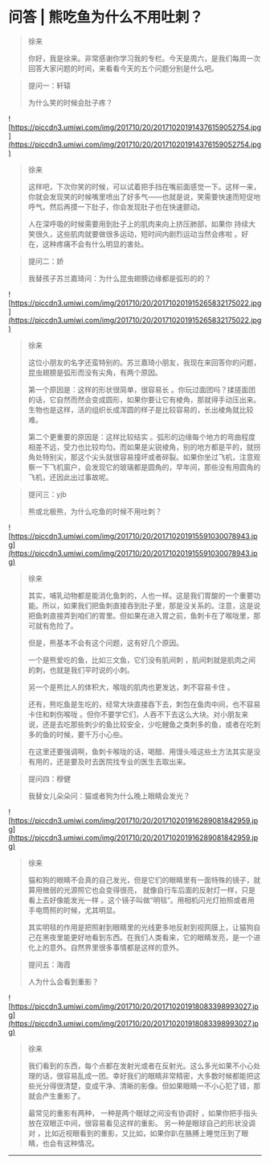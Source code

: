 # 问答 | 熊吃鱼为什么不用吐刺？

> 徐来
> 
> 你好，我是徐来。非常感谢你学习我的专栏。今天是周六，是我们每周一次回答大家问题的时间，来看看今天的五个问题分别是什么吧。

> 提问一：轩辕
> 
> 为什么笑的时候会肚子疼？

![https://piccdn3.umiwi.com/img/201710/20/201710201914376159052754.jpg](https://piccdn3.umiwi.com/img/201710/20/201710201914376159052754.jpg)

> 徐来
> 
> 这样吧，下次你笑的时候，可以试着把手挡在嘴前面感觉一下。这样一来，你就会发现笑的时候嘴里喷出了好多气——也就是说，笑需要快速而短促地呼气。然后再摸一下肚子，你会发现肚子也在快速颤动。
> 
> 人在深呼吸的时候需要用到肚子上的肌肉来向上挤压肺部，如果你 持续大笑很久，这些肌肉就要做很多运动，短时间内剧烈运动当然会疼啦 。好在，这种疼痛不会有什么明显的害处。

> 提问二：娇
> 
> 我替孩子苏兰嘉琦问：为什么昆虫翅膀边缘都是弧形的的？

![https://piccdn3.umiwi.com/img/201710/20/201710201915265832175022.jpg](https://piccdn3.umiwi.com/img/201710/20/201710201915265832175022.jpg)

> 徐来
> 
> 这位小朋友的名字还蛮特别的。苏兰嘉琦小朋友，我现在来回答你的问题，昆虫翅膀是弧形而没有尖角，有两个原因。
> 
> 第一个原因是：这样的形状很简单，很容易长 。你玩过面团吗？揉搓面团的话，它自然而然会变成圆形，如果你要让它有棱角，那就得手动压出来。生物也是这样，活的组织长成浑圆的样子是比较容易的，长出棱角就比较难。
> 
> 第二个更重要的原因是：这样比较结实 。弧形的边缘每个地方的弯曲程度相差不远，受力也比较均匀。而如果是尖锐棱角，别的地方都是平的，就拐角处特别尖，那这个尖头就很容易撞坏或者碎裂。如果你坐过飞机，注意观察一下飞机窗户，会发现它的玻璃都是圆角的，早年间，那些没有用圆角的飞机，还因此出过事故呢。

> 提问三：yjb
> 
> 熊或北极熊，为什么吃鱼的时候不用吐刺？

![https://piccdn3.umiwi.com/img/201710/20/201710201915591030078943.jpg](https://piccdn3.umiwi.com/img/201710/20/201710201915591030078943.jpg)

> 徐来
> 
> 其实，哺乳动物都是能消化鱼刺的，人也一样。这是我们胃酸的一个重要功能。所以，如果我们把鱼刺直接吞到肚子里，那是没关系的。注意，这是说把鱼刺直接弄到咱们的胃里。但如果在进入胃之前，鱼刺卡在了喉咙里，那可就有危险了。
> 
> 但是，熊基本不会有这个问题，这有好几个原因。
> 
> 一个是熊爱吃的鱼，比如三文鱼，它们没有肌间刺 ，肌间刺就是肌肉之间的刺，也就是我们平时说的小刺。
> 
> 另一个是熊比人的体积大，喉咙的肌肉也更发达，刺不容易卡住 。
> 
> 还有，熊吃鱼是生吃的，经常大块直接吞下去，刺包在鱼肉中间，也不容易卡住和刺伤喉咙 。但你不要学它们，人吞不下去这么大块。对小朋友来说，还是去吃那些刺少的鱼比较安全，少吃鲤鱼之类刺多的鱼，或者在吃刺多的鱼的时候，要千万小心些。
> 
> 在这里还要强调啊，鱼刺卡喉咙的话，喝醋、用馒头噎这些土方法其实是没有用的，还是要及时去医院找专业的医生去取出来。

> 提问四：穆健
> 
> 我替女儿朵朵问：猫或者狗为什么晚上眼睛会发光？

![https://piccdn3.umiwi.com/img/201710/20/201710201916289081842959.jpg](https://piccdn3.umiwi.com/img/201710/20/201710201916289081842959.jpg)

> 徐来
> 
> 猫和狗的眼睛不会真的自己发光，但是它们的眼睛里有一面特殊的镜子，就算用微弱的光源照它也会变得很亮， 就像自行车后面的反射灯一样，只是看上去好像能发光一样 。这个镜子叫做“明毯”。用相机闪光灯拍照或者用手电筒照的时候，尤其明显。
> 
> 其实明毯的作用是把照射到眼睛里的光线更多地反射到视网膜上，让猫狗自己在黑夜里能更好地看到东西。在我们人类看来，它的眼睛发亮，是一个进化上的意外。自然界里很多事情都是这样的意外。

> 提问五：海霞
> 
> 人为什么会看到重影？

![https://piccdn3.umiwi.com/img/201710/20/201710201918083398993027.jpg](https://piccdn3.umiwi.com/img/201710/20/201710201918083398993027.jpg)

> 徐来
> 
> 我们看到的东西，每个点都在发射光或者在反射光。这么多光如果不小心处理的话，很容易乱成一团。幸好我们的眼睛非常精密，大多数时候都能把这些光分得很清楚，变成干净、清晰的影像。但如果眼睛一不小心犯了错，那就会产生重影了。
> 
> 最常见的重影有两种， 一种是两个眼球之间没有协调好 ，如果你把手指头放在双眼正中间，很容易看见这样的重影。 另一种是眼球自己的形状没调对 ，比如近视眼看到的重影，又比如，如果你趴在胳膊上睡觉压到了眼睛，也会有这种情况。

---
